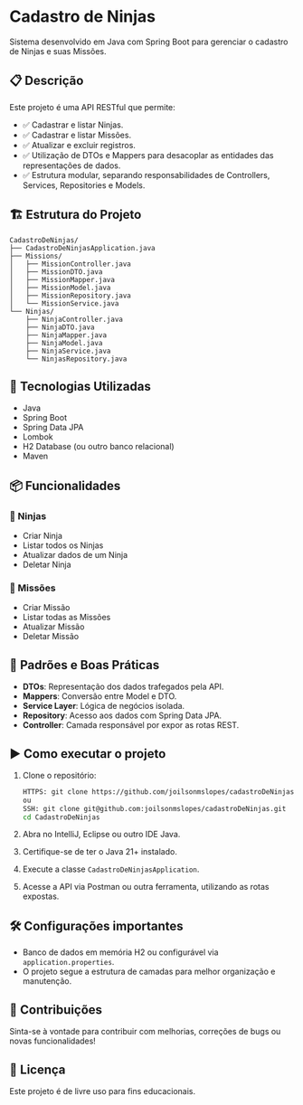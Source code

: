 
# Cadastro de Ninjas

Sistema desenvolvido em Java com Spring Boot para gerenciar o cadastro de Ninjas e suas Missões.

## 📋 Descrição

Este projeto é uma API RESTful que permite:

- ✅ Cadastrar e listar Ninjas.
- ✅ Cadastrar e listar Missões.
- ✅ Atualizar e excluir registros.
- ✅ Utilização de DTOs e Mappers para desacoplar as entidades das representações de dados.
- ✅ Estrutura modular, separando responsabilidades de Controllers, Services, Repositories e Models.

## 🏗️ Estrutura do Projeto

```
CadastroDeNinjas/
├── CadastroDeNinjasApplication.java
├── Missions/
│   ├── MissionController.java
│   ├── MissionDTO.java
│   ├── MissionMapper.java
│   ├── MissionModel.java
│   ├── MissionRepository.java
│   └── MissionService.java
└── Ninjas/
    ├── NinjaController.java
    ├── NinjaDTO.java
    ├── NinjaMapper.java
    ├── NinjaModel.java
    ├── NinjaService.java
    └── NinjasRepository.java
```

## 🚀 Tecnologias Utilizadas

- Java
- Spring Boot
- Spring Data JPA
- Lombok
- H2 Database (ou outro banco relacional)
- Maven

## 📦 Funcionalidades

### 🔹 Ninjas
- Criar Ninja
- Listar todos os Ninjas
- Atualizar dados de um Ninja
- Deletar Ninja

### 🔹 Missões
- Criar Missão
- Listar todas as Missões
- Atualizar Missão
- Deletar Missão

## 🧱 Padrões e Boas Práticas

- **DTOs**: Representação dos dados trafegados pela API.
- **Mappers**: Conversão entre Model e DTO.
- **Service Layer**: Lógica de negócios isolada.
- **Repository**: Acesso aos dados com Spring Data JPA.
- **Controller**: Camada responsável por expor as rotas REST.

## ▶️ Como executar o projeto

1. Clone o repositório:
   ```bash
   HTTPS: git clone https://github.com/joilsonmslopes/cadastroDeNinjas.git
   ou
   SSH: git clone git@github.com:joilsonmslopes/cadastroDeNinjas.git
   cd CadastroDeNinjas
   ```

2. Abra no IntelliJ, Eclipse ou outro IDE Java.

3. Certifique-se de ter o Java 21+ instalado.

4. Execute a classe `CadastroDeNinjasApplication`.

5. Acesse a API via Postman ou outra ferramenta, utilizando as rotas expostas.

## 🛠️ Configurações importantes

- Banco de dados em memória H2 ou configurável via `application.properties`.
- O projeto segue a estrutura de camadas para melhor organização e manutenção.

## 🤝 Contribuições

Sinta-se à vontade para contribuir com melhorias, correções de bugs ou novas funcionalidades!

## 📄 Licença

Este projeto é de livre uso para fins educacionais.

